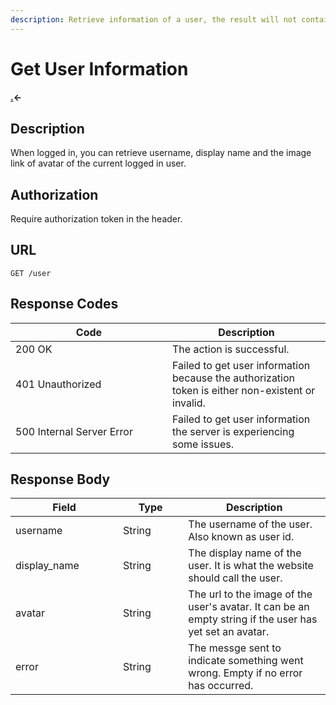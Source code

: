 ```yaml
---
description: Retrieve information of a user, the result will not contain a password.
---
```


# Get User Information

#### [.](./ "mention")<-

## Description

When logged in, you can retrieve username, display name and the image link of avatar of the current logged in user.&#x20;

## Authorization

Require authorization token in the header.

## URL

```
GET /user
```

## Response Codes

<table><thead><tr><th width="235">Code</th><th>Description</th></tr></thead><tbody><tr><td>200 OK</td><td>The action is successful.</td></tr><tr><td>401 Unauthorized</td><td>Failed to get user information because the authorization token is either non-existent or invalid.</td></tr><tr><td>500 Internal Server Error</td><td>Failed to get user information the server is experiencing some issues.</td></tr></tbody></table>

## Response Body

<table><thead><tr><th width="156">Field</th><th width="88.33333333333331">Type</th><th>Description</th></tr></thead><tbody><tr><td>username</td><td>String</td><td>The username of the user. Also known as user id.</td></tr><tr><td>display_name</td><td>String</td><td>The display name of the user. It is what the website should call the user.</td></tr><tr><td>avatar</td><td>String</td><td>The url to the image of the user's avatar. It can be an empty string if the user has yet set an avatar.</td></tr><tr><td>error</td><td>String</td><td>The messge sent to indicate something went wrong. Empty if no error has occurred.</td></tr></tbody></table>

